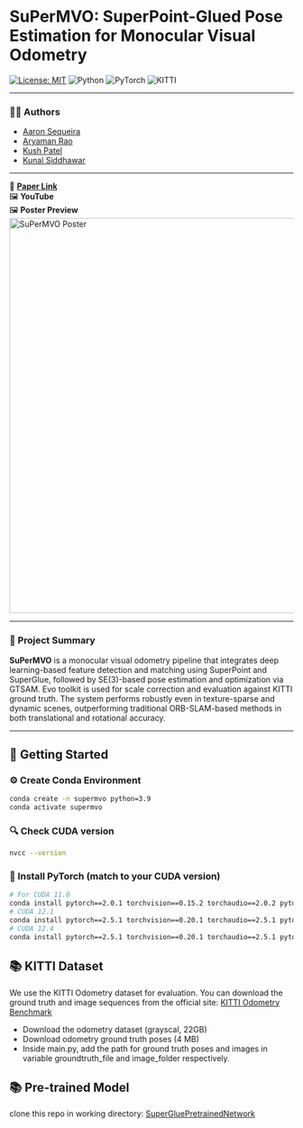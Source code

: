 # SuPerMVO: SuperPoint-Glued Pose Estimation for Monocular Visual Odometry

[![License: MIT](https://img.shields.io/badge/License-MIT-blue.svg)](LICENSE)
![Python](https://img.shields.io/badge/Python-3.9+-blue)
![PyTorch](https://img.shields.io/badge/PyTorch-2.0-red)
![KITTI](https://img.shields.io/badge/Dataset-KITTI-green)

---

### 👨‍💻 Authors
- [Aaron Sequeira](https://www.linkedin.com/in/aaronsequeira/)
- [Aryaman Rao](https://www.linkedin.com/in/aryaman-rao/)
- [Kush Patel](https://www.linkedin.com/in/kushpatel19/)
- [Kunal Siddhawar](https://www.linkedin.com/in/kunalsiddhawar/)

---

📄 [**Paper Link**](https://link-to-your-paper.com)  
🖼️ **YouTube**  
🖼️ **Poster Preview**  
<img src="media/poster_graph_final.png" alt="SuPerMVO Poster" width="700"/>


---

### 📌 Project Summary

**SuPerMVO** is a monocular visual odometry pipeline that integrates deep learning-based feature detection and matching using SuperPoint and SuperGlue, followed by SE(3)-based pose estimation and optimization via GTSAM. Evo toolkit is used for scale correction and evaluation against KITTI ground truth. The system performs robustly even in texture-sparse and dynamic scenes, outperforming traditional ORB-SLAM-based methods in both translational and rotational accuracy.

---

## 🚀 Getting Started

### ⚙️ Create Conda Environment

```bash
conda create -n supermvo python=3.9
conda activate supermvo
```

### 🔍 Check CUDA version
```bash
nvcc --version
```

### 🔧 Install PyTorch (match to your CUDA version)
```bash
# For CUDA 11.8
conda install pytorch==2.0.1 torchvision==0.15.2 torchaudio==2.0.2 pytorch-cuda=11.8 -c pytorch -c nvidia
# CUDA 12.1
conda install pytorch==2.5.1 torchvision==0.20.1 torchaudio==2.5.1 pytorch-cuda=12.1 -c pytorch -c nvidia
# CUDA 12.4
conda install pytorch==2.5.1 torchvision==0.20.1 torchaudio==2.5.1 pytorch-cuda=12.4 -c pytorch -c nvidia
```

## 📚 KITTI Dataset
We use the KITTI Odometry dataset for evaluation. You can download the ground truth and image sequences from the official site: [KITTI Odometry Benchmark](https://www.cvlibs.net/datasets/kitti/eval_odometry.php)

- Download the odometry dataset (grayscal, 22GB)
- Download odometry ground truth poses (4 MB)
- Inside main.py, add the path for ground truth poses and images in variable groundtruth_file and image_folder respectively.

## 📚 Pre-trained Model
clone this repo in working directory: [SuperGluePretrainedNetwork](https://github.com/magicleap/SuperGluePretrainedNetwork) 

